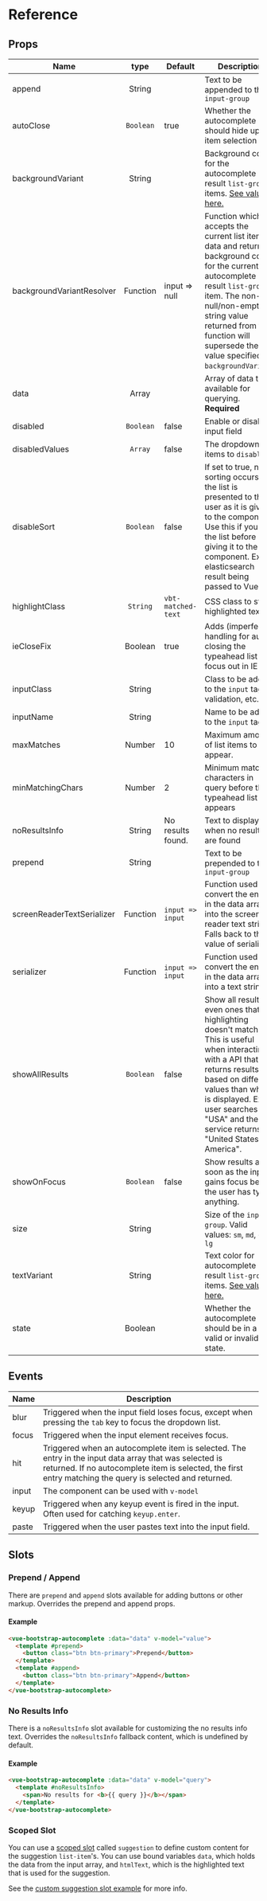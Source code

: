 # Reference

## Props

| Name                       |   type    | Default            | Description                                                                                                                                                                                                                                                        |
| -------------------------- | :-------: | ------------------ | ------------------------------------------------------------------------------------------------------------------------------------------------------------------------------------------------------------------------------------------------------------------ |
| append                     |  String   |                    | Text to be appended to the `input-group`                                                                                                                                                                                                                           |
| autoClose                  | `Boolean` | true               | Whether the autocomplete should hide upon item selection                                                                                                                                                                                                           |
| backgroundVariant          |  String   |                    | Background color for the autocomplete result `list-group` items. [See values here.][1]                                                                                                                                                                             |
| backgroundVariantResolver  | Function  | input => null      | Function which accepts the current list item data and returns a background color for the current autocomplete result `list-group` item. The non-null/non-empty string value returned from this function will supersede the value specified in `backgroundVariant`. |
| data                       |   Array   |                    | Array of data to be available for querying. **Required**                                                                                                                                                                                                           |
| disabled                   | `Boolean` | false              | Enable or disable input field                                                                                                                                                                                                                                      |
| disabledValues             |  `Array`  | false              | The dropdown items to `disable`.                                                                                                                                                                                                                                   |
| disableSort                | `Boolean` | false              | If set to true, no sorting occurs and the list is presented to the user as it is given to the component. Use this if you sort the list before giving it to the component. Ex: an elasticsearch result being passed to Vue.                                         |
| highlightClass             | `String`  | `vbt-matched-text` | CSS class to style highlighted text                                                                                                                                                                                                                                |
| ieCloseFix                 |  Boolean  | true               | Adds (imperfect) handling for auto closing the typeahead list on focus out in IE                                                                                                                                                                                   |
| inputClass                 |  String   |                    | Class to be added to the `input` tag for validation, etc.                                                                                                                                                                                                          |
| inputName                  |  String   |                    | Name to be added to the `input` tag.                                                                                                                                                                                                                               |
| maxMatches                 |  Number   | 10                 | Maximum amount of list items to appear.                                                                                                                                                                                                                            |
| minMatchingChars           |  Number   | 2                  | Minimum matching characters in query before the typeahead list appears                                                                                                                                                                                             |
| noResultsInfo              |  String   | No results found.  | Text to display when no results are found                                                                                                                                                                                                                          |
| prepend                    |  String   |                    | Text to be prepended to the `input-group`                                                                                                                                                                                                                          |
| screenReaderTextSerializer | Function  | `input => input`   | Function used to convert the entries in the data array into the screen reader text string. Falls back to the value of serializer.                                                                                                                                  |
| serializer                 | Function  | `input => input`   | Function used to convert the entries in the data array into a text string.                                                                                                                                                                                         |
| showAllResults             | `Boolean` | false              | Show all results even ones that highlighting doesn't match. This is useful when interacting with a API that returns results based on different values than what is displayed. Ex: user searches for "USA" and the service returns "United States of America".      |
| showOnFocus                | `Boolean` | false              | Show results as soon as the input gains focus before the user has typed anything.                                                                                                                                                                                  |
| size                       |  String   |                    | Size of the `input-group`. Valid values: `sm`, `md`, or `lg`                                                                                                                                                                                                       |
| textVariant                |  String   |                    | Text color for autocomplete result `list-group` items. [See values here.][2]                                                                                                                                                                                       |
| state                      |  Boolean  |                | Whether the autocomplete should be in a valid or invalid state.                                                                                                                                                                                                               |
## Events

| Name  | Description                                                                                                                                                                                                         |
| ----- | ------------------------------------------------------------------------------------------------------------------------------------------------------------------------------------------------------------------- |
| blur  | Triggered when the input field loses focus, except when pressing the `tab` key to focus the dropdown list.                                                                                                          |
| focus | Triggered when the input element receives focus.                                                                                                                                                                    |
| hit   | Triggered when an autocomplete item is selected. The entry in the input data array that was selected is returned. If no autocomplete item is selected, the first entry matching the query is selected and returned. |
| input | The component can be used with `v-model`                                                                                                                                                                            |
| keyup | Triggered when any keyup event is fired in the input. Often used for catching `keyup.enter`.                                                                                                                        |
| paste | Triggered when the user pastes text into the input field.                                                                                                                                                           |

## Slots

### Prepend / Append

There are `prepend` and `append` slots available for adding buttons or other markup. Overrides the prepend and append props.

#### Example

```html
<vue-bootstrap-autocomplete :data="data" v-model="value">
  <template #prepend>
    <button class="btn btn-primary">Prepend</button>
  </template>
  <template #append>
    <button class="btn btn-primary">Append</button>
  </template>
</vue-bootstrap-autocomplete>
```

### No Results Info

There is a `noResultsInfo` slot available for customizing the no results info text. Overrides the `noResultsInfo` fallback content, which is undefined by default.

#### Example

```html
<vue-bootstrap-autocomplete :data="data" v-model="query">
  <template #noResultsInfo>
    <span>No results for <b>{{ query }}</b></span>
  </template>
</vue-bootstrap-autocomplete>
```

### Scoped Slot

You can use a [scoped slot][3] called `suggestion` to define custom content for the suggestion `list-item`'s. You can use bound variables `data`, which holds the data from the input array, and `htmlText`, which is the highlighted text that is used for the suggestion.

See the [custom suggestion slot example][4] for more info.

[1]: https://getbootstrap.com/docs/4.1/components/list-group/#contextual-classes
[2]: https://getbootstrap.com/docs/4.1/utilities/colors/#color
[3]: https://vuejs.org/v2/guide/components-slots.html#Scoped-Slots
[4]: https://drikusroor.github.io/vue-bootstrap-autocomplete-docs/examples/examples.html#custom-suggestion-slot
